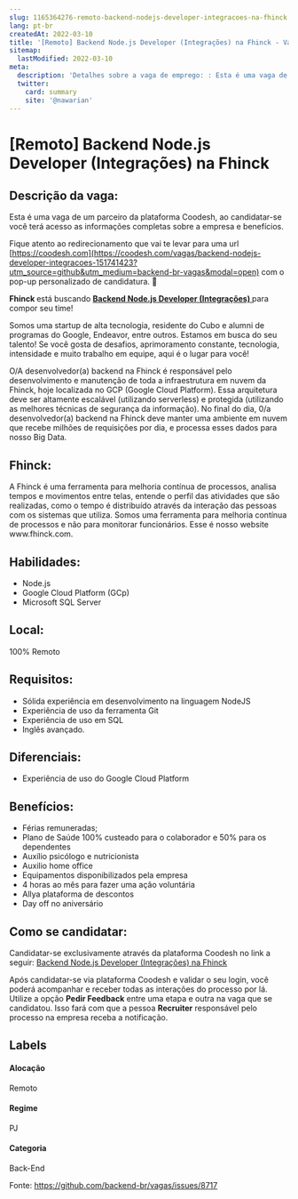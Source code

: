 ```yaml
---
slug: 1165364276-remoto-backend-nodejs-developer-integracoes-na-fhinck
lang: pt-br
createdAt: 2022-03-10
title: '[Remoto] Backend Node.js Developer (Integrações) na Fhinck - Vaga de Emprego'
sitemap:
  lastModified: 2022-03-10
meta:
  description: 'Detalhes sobre a vaga de emprego: : Esta é uma vaga de um parceiro da plataforma Coodesh, ao candidatar-se você terá acesso as informações completas sobre a empresa e benefícios.  Fique atento ao redirecionamento que vai te levar para uma url [https://coodesh.com](https://coodesh.com/vagas/backend-nodejs-developer-integracoes-151741423?utm_source=github&utm_medium=backend-br-vagas&modal=open) com o pop-up personalizado de candidatura. 👋 <p><strong>Fhinck </strong>está buscando <strong><ins>Backend Node.js Developer (Integrações) </ins></strong>para compor seu time!</p> <p>Somos uma startup de alta tecnologia, residente do Cubo e alumni de programas do Google, Endeavor, entre outros. Estamos em busca do seu talento! Se você gosta de desafios, aprimoramento constante, tecnologia, intensidade e muito trabalho em equipe, aqui é o lugar para você!</p> <p>O/A desenvolvedor(a) backend na Fhinck é responsável pelo desenvolvimento e manutenção de toda a infraestrutura em nuvem da Fhinck, hoje localizada no GCP (Google Cloud Platform). Essa arquitetura deve ser altamente escalável (utilizando serverless) e protegida (utilizando as melhores técnicas de segurança da informação). No final do dia, 0/a desenvolvedor(a) backend na Fhinck deve manter uma ambiente em nuvem que recebe milhões de requisições por dia, e processa esses dados para nosso Big Data.</p>'
  twitter:
    card: summary
    site: '@nawarian'
---
```


# [Remoto] Backend Node.js Developer (Integrações) na Fhinck

## Descrição da vaga: 
Esta é uma vaga de um parceiro da plataforma Coodesh, ao candidatar-se você terá acesso as informações completas sobre a empresa e benefícios.


Fique atento ao redirecionamento que vai te levar para uma url [https://coodesh.com](https://coodesh.com/vagas/backend-nodejs-developer-integracoes-151741423?utm_source=github&utm_medium=backend-br-vagas&modal=open) com o pop-up personalizado de candidatura. 👋
<p><strong>Fhinck </strong>está buscando <strong><ins>Backend Node.js Developer (Integrações) </ins></strong>para compor seu time!</p>
<p>Somos uma startup de alta tecnologia,  residente do Cubo e alumni de programas do Google, Endeavor, entre outros.  Estamos em busca do seu talento! Se você gosta de desafios, aprimoramento constante, tecnologia, intensidade e muito trabalho em equipe, aqui é o lugar para você!</p>
<p>O/A desenvolvedor(a) backend na Fhinck é responsável pelo desenvolvimento e manutenção de toda a infraestrutura em nuvem da Fhinck, hoje localizada no GCP (Google Cloud Platform). Essa arquitetura deve ser altamente escalável (utilizando serverless) e protegida (utilizando as melhores técnicas de segurança da informação). No final do dia, 0/a desenvolvedor(a) backend na Fhinck deve manter uma ambiente em nuvem que recebe milhões de requisições por dia, e processa esses dados para nosso Big Data.</p>

## Fhinck: 
 <p>A Fhinck é uma ferramenta para melhoria contínua de processos, analisa tempos e movimentos entre telas, entende o perfil das atividades que são realizadas, como o tempo é distribuído através da interação das pessoas com os sistemas que utiliza. Somos uma ferramenta para melhoria contínua de processos e não para monitorar funcionários. Esse é nosso website www.fhinck.com.</p>
</p>

 ## Habilidades: 
 - Node.js 
- Google Cloud Platform (GCp) 
- Microsoft SQL Server
## Local: 
 100% Remoto
## Requisitos: 
 - Sólida experiência em desenvolvimento na linguagem NodeJS 
- Experiência de uso da ferramenta Git 
- Experiência de uso em SQL  
- Inglês avançado.
## Diferenciais: 
 - Experiência de uso do Google Cloud Platform
## Benefícios: 
 - Férias remuneradas; 
- Plano de Saúde 100% custeado para o colaborador e 50% para os dependentes 
- Auxílio psicólogo e nutricionista 
- Auxilio home office 
- Equipamentos disponibilizados pela empresa 
- 4 horas ao mês para fazer uma ação voluntária 
- Allya plataforma de descontos 
- Day off no aniversário
## Como se candidatar:
Candidatar-se exclusivamente através da plataforma Coodesh no link a seguir: [Backend Node.js Developer (Integrações) na Fhinck](https://coodesh.com/vagas/backend-nodejs-developer-integracoes-151741423?utm_source=github&utm_medium=backend-br-vagas&modal=open)


Após candidatar-se via plataforma Coodesh e validar o seu login, você poderá acompanhar e receber todas as interações do processo por lá. Utilize a opção **Pedir Feedback** entre uma etapa e outra na vaga que se candidatou. Isso fará com que a pessoa **Recruiter** responsável pelo processo na empresa receba a notificação.
## Labels
#### Alocação
Remoto
#### Regime
PJ
#### Categoria
Back-End

Fonte: https://github.com/backend-br/vagas/issues/8717